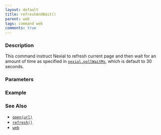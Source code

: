 ```yaml
---
layout: default
title: refreshAndWait()
parent: web
tags: command web
comments: true
---
```


### Description
This command instruct Nexial to refresh current page and then wait for an amount of time as specified in 
[`nexial.pollWaitMs`](../../systemvars/index#nexial.pollWaitMs), which is default to 30 seconds.


### Parameters


### Example


### See Also
- [`open(url)`](open(url))
- [`refresh()`](refresh())
- [`web`](../web)
